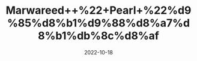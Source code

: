 ---
title: 'Marwareed++%22+Pearl+%22%d9%85%d8%b1%d9%88%d8%a7%d8%b1%db%8c%d8%af'
date: '2022-10-18' 
metatag: '' 
inventory: '0' 
draft: false 
# meta description 
shortDescripton: 'It+strengthens+the+functioning+of+heart+muscles%2c+gives+relief+from+cardiac+palpitation+and+tachycardia.'
description: 'Herbs+%d8%ac%da%91%db%8c+%d8%a8%d9%88%d9%b9%db%8c'
longdescription: ''
featured: True
# product Price
price: '800.0'
# Product Short Description
shortDescription: 'It+strengthens+the+functioning+of+heart+muscles%2c+gives+relief+from+cardiac+palpitation+and+tachycardia.'
productID: '6F144A56-5524-ED11-9968-005056B3A416'
type: 'products'
category: 'Herbs+%d8%ac%da%91%db%8c+%d8%a8%d9%88%d9%b9%db%8c' 
thumnailproduct: 'https://eraconnect.blob.core.windows.net/product-images/aminsaddiquidawakhana/6F144A56-5524-ED11-9968-005056B3A416.webp' 
images:
  - image: 'https://eraconnect.blob.core.windows.net/product-images/aminsaddiquidawakhana/6F144A56-5524-ED11-9968-005056B3A416.webp'  
Variants:
---